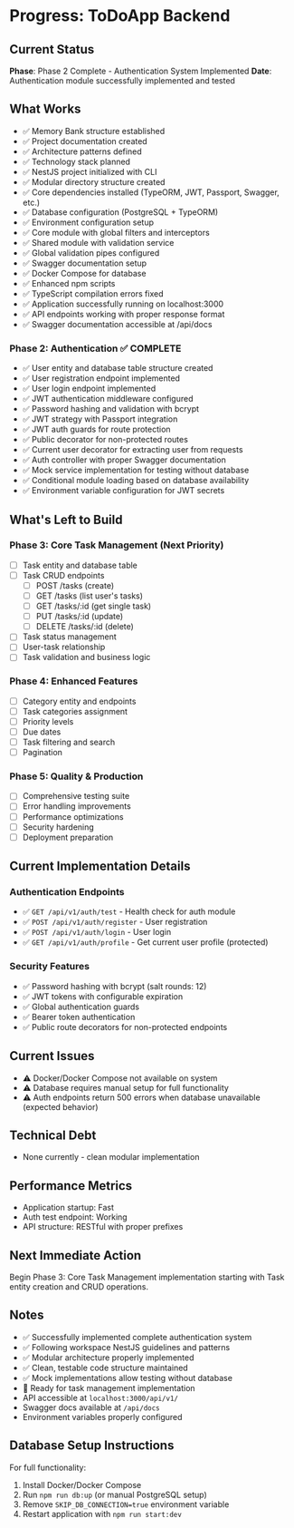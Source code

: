 # Progress: ToDoApp Backend

## Current Status

**Phase**: Phase 2 Complete - Authentication System Implemented
**Date**: Authentication module successfully implemented and tested

## What Works

- ✅ Memory Bank structure established
- ✅ Project documentation created
- ✅ Architecture patterns defined
- ✅ Technology stack planned
- ✅ NestJS project initialized with CLI
- ✅ Modular directory structure created
- ✅ Core dependencies installed (TypeORM, JWT, Passport, Swagger, etc.)
- ✅ Database configuration (PostgreSQL + TypeORM)
- ✅ Environment configuration setup
- ✅ Core module with global filters and interceptors
- ✅ Shared module with validation service
- ✅ Global validation pipes configured
- ✅ Swagger documentation setup
- ✅ Docker Compose for database
- ✅ Enhanced npm scripts
- ✅ TypeScript compilation errors fixed
- ✅ Application successfully running on localhost:3000
- ✅ API endpoints working with proper response format
- ✅ Swagger documentation accessible at /api/docs

### Phase 2: Authentication ✅ COMPLETE

- ✅ User entity and database table structure created
- ✅ User registration endpoint implemented
- ✅ User login endpoint implemented
- ✅ JWT authentication middleware configured
- ✅ Password hashing and validation with bcrypt
- ✅ JWT strategy with Passport integration
- ✅ JWT auth guards for route protection
- ✅ Public decorator for non-protected routes
- ✅ Current user decorator for extracting user from requests
- ✅ Auth controller with proper Swagger documentation
- ✅ Mock service implementation for testing without database
- ✅ Conditional module loading based on database availability
- ✅ Environment variable configuration for JWT secrets

## What's Left to Build

### Phase 3: Core Task Management (Next Priority)

- [ ] Task entity and database table
- [ ] Task CRUD endpoints
  - [ ] POST /tasks (create)
  - [ ] GET /tasks (list user's tasks)
  - [ ] GET /tasks/:id (get single task)
  - [ ] PUT /tasks/:id (update)
  - [ ] DELETE /tasks/:id (delete)
- [ ] Task status management
- [ ] User-task relationship
- [ ] Task validation and business logic

### Phase 4: Enhanced Features

- [ ] Category entity and endpoints
- [ ] Task categories assignment
- [ ] Priority levels
- [ ] Due dates
- [ ] Task filtering and search
- [ ] Pagination

### Phase 5: Quality & Production

- [ ] Comprehensive testing suite
- [ ] Error handling improvements
- [ ] Performance optimizations
- [ ] Security hardening
- [ ] Deployment preparation

## Current Implementation Details

### Authentication Endpoints

- ✅ `GET /api/v1/auth/test` - Health check for auth module
- ✅ `POST /api/v1/auth/register` - User registration
- ✅ `POST /api/v1/auth/login` - User login
- ✅ `GET /api/v1/auth/profile` - Get current user profile (protected)

### Security Features

- ✅ Password hashing with bcrypt (salt rounds: 12)
- ✅ JWT tokens with configurable expiration
- ✅ Global authentication guards
- ✅ Bearer token authentication
- ✅ Public route decorators for non-protected endpoints

## Current Issues

- ⚠️ Docker/Docker Compose not available on system
- ⚠️ Database requires manual setup for full functionality
- ⚠️ Auth endpoints return 500 errors when database unavailable (expected behavior)

## Technical Debt

- None currently - clean modular implementation

## Performance Metrics

- Application startup: Fast
- Auth test endpoint: Working
- API structure: RESTful with proper prefixes

## Next Immediate Action

Begin Phase 3: Core Task Management implementation starting with Task entity creation and CRUD operations.

## Notes

- ✅ Successfully implemented complete authentication system
- ✅ Following workspace NestJS guidelines and patterns
- ✅ Modular architecture properly implemented
- ✅ Clean, testable code structure maintained
- ✅ Mock implementations allow testing without database
- 🔄 Ready for task management implementation
- API accessible at `localhost:3000/api/v1/`
- Swagger docs available at `/api/docs`
- Environment variables properly configured

## Database Setup Instructions

For full functionality:

1. Install Docker/Docker Compose
2. Run `npm run db:up` (or manual PostgreSQL setup)
3. Remove `SKIP_DB_CONNECTION=true` environment variable
4. Restart application with `npm run start:dev`

